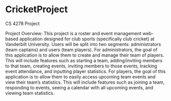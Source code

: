 # CricketProject
CS 4278 Project

Project Overview: This project is a roster and event management web-based application designed for club sports (specifically club cricket) at Vanderbilt University. Users will be split into two segments: administrators (team captains) and users (team players). 
For administrators, the goal of this application is to allow them to create and manage their team of players. This will include features such as starting a team, adding/inviting members to that team, creating events, inviting members to those events, tracking event attendance, and inputting player statistics. 
For players, the goal of this application is to allow them to easily access upcoming team events and view their team’s statistics. This will include features such as joining a team, responding to events, seeing a calendar with all upcoming events, and viewing team statistics. 

